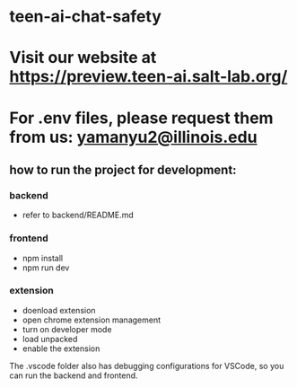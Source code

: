 # teen-ai-chat-safety

# Visit our website at https://preview.teen-ai.salt-lab.org/

# For .env files, please request them from us: yamanyu2@illinois.edu

## how to run the project for development:
### backend
- refer to backend/README.md

### frontend
- npm install
- npm run dev

### extension
- doenload extension
- open chrome extension management
- turn on developer mode
- load unpacked
- enable the extension

The .vscode folder also has debugging configurations for VSCode, so you can run the backend and frontend.
